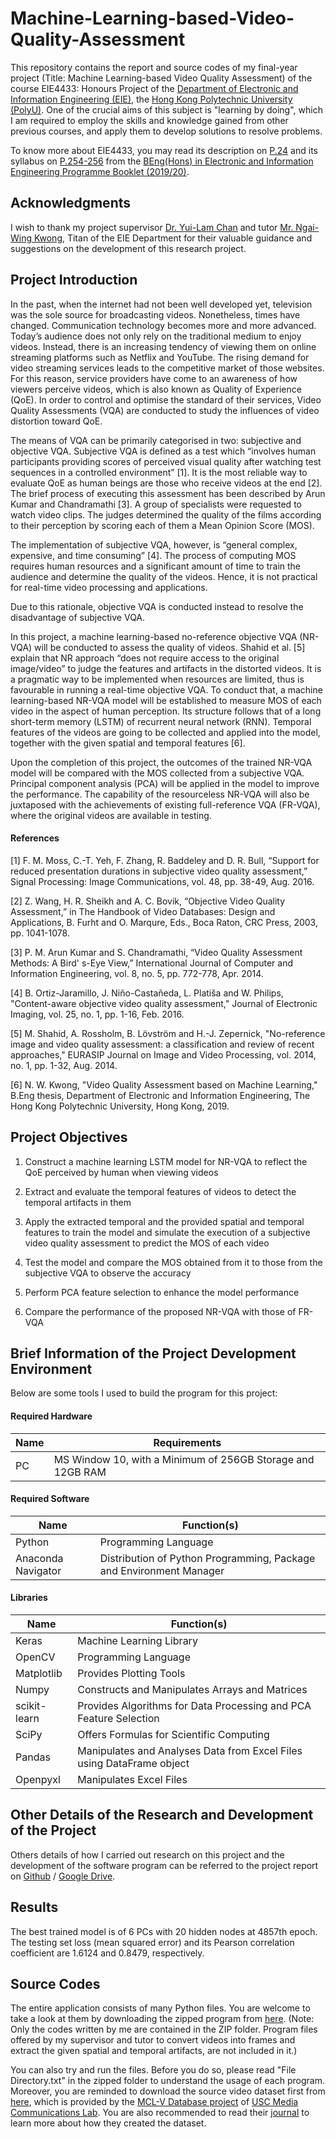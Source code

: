 # Machine-Learning-based-Video-Quality-Assessment
This repository contains the report and source codes of my final-year project (Title: Machine Learning-based Video Quality Assessment) of the course EIE4433: Honours Project of the [Department of Electronic and Information Engineering (EIE)](https://www.eie.polyu.edu.hk/home/index.html), the [Hong Kong Polytechnic University (PolyU)](https://www.polyu.edu.hk/).
One of the crucial aims of this subject is "learning by doing", which I am required to employ the skills and knowledge gained from other previous courses, and apply them to develop solutions to resolve problems.

To know more about EIE4433, you may read its description on [P.24](https://www.eie.polyu.edu.hk/docs/Programmes/Programme_Booklets/4year/42470/42470-BEngEIE-1920-Aug2019.pdf#page=30) and its syllabus on [P.254-256](https://www.eie.polyu.edu.hk/docs/Programmes/Programme_Booklets/4year/42470/42470-BEngEIE-1920-Aug2019.pdf#page=260) from the [BEng(Hons) in Electronic and Information Engineering Programme Booklet (2019/20)](https://www.eie.polyu.edu.hk/docs/Programmes/Programme_Booklets/4year/42470/42470-BEngEIE-1920-Aug2019.pdf).

## Acknowledgments
I wish to thank my project supervisor [Dr. Yui-Lam Chan](http://www.eie.polyu.edu.hk/~ylchan/) and tutor [Mr. Ngai-Wing Kwong](https://www.researchgate.net/profile/Ngai-Wing-Kwong), Titan of the EIE Department for their valuable guidance and suggestions on the development of this research project.

## Project Introduction
In the past, when the internet had not been well developed yet, television was the sole source for broadcasting videos. Nonetheless, times have changed. Communication technology becomes more and more advanced. Today’s audience does not only rely on the traditional medium to enjoy videos. Instead, there is an increasing tendency of viewing them on online streaming platforms such as Netflix and YouTube. The rising demand for video streaming services leads to the competitive market of those websites. For this reason, service providers have come to an awareness of how viewers perceive videos, which is also known as Quality of Experience (QoE). In order to control and optimise the standard of their services, Video Quality Assessments (VQA) are conducted to study the influences of video distortion toward QoE.

The means of VQA can be primarily categorised in two: subjective and objective VQA. Subjective VQA is defined as a test which “involves human participants providing scores of perceived visual quality after watching test sequences in a controlled environment” [1]. It is the most reliable way to evaluate QoE as human beings are those who receive videos at the end [2]. The brief process of executing this assessment has been described by Arun Kumar and Chandramathi [3]. A group of specialists were requested to watch video clips. The judges determined the quality of the films according to their perception by scoring each of them a Mean Opinion Score (MOS).

The implementation of subjective VQA, however, is “general complex, expensive, and time consuming” [4]. The process of computing MOS requires human resources and a significant amount of time to train the audience and determine the quality of the videos. Hence, it is not practical for real-time video processing and applications.

Due to this rationale, objective VQA is conducted instead to resolve the disadvantage of subjective VQA. 

In this project, a machine learning-based no-reference objective VQA (NR-VQA) will be conducted to assess the quality of videos. Shahid et al. [5] explain that NR approach “does not require access to the original image/video” to judge the features and artifacts in the distorted videos. It is a pragmatic way to be implemented when resources are limited, thus is favourable in running a real-time objective VQA. To conduct that, a machine learning-based NR-VQA model will be established to measure MOS of each video in the aspect of human perception. Its structure follows that of a long short-term memory (LSTM) of recurrent neural network (RNN). Temporal features of the videos are going to be collected and applied into the model, together with the given spatial and temporal features [6].

Upon the completion of this project, the outcomes of the trained NR-VQA model will be compared with the MOS collected from a subjective VQA. Principal component analysis (PCA) will be applied in the model to improve the performance. The capability of the resourceless NR-VQA will also be juxtaposed with the achievements of existing full-reference VQA (FR-VQA), where the original videos are available in testing.

#### References

[1] 	F. M. Moss, C.-T. Yeh, F. Zhang, R. Baddeley and D. R. Bull, “Support for reduced presentation durations in subjective video quality assessment,” Signal Processing: Image Communications, vol. 48, pp. 38-49, Aug. 2016. 

[2] 	Z. Wang, H. R. Sheikh and A. C. Bovik, “Objective Video Quality Assessment,” in The Handbook of Video Databases: Design and Applications, B. Furht and O. Marqure, Eds., Boca Raton, CRC Press, 2003, pp. 1041-1078.

[3] 	P. M. Arun Kumar and S. Chandramathi, “Video Quality Assessment Methods: A Bird' s-Eye View,” International Journal of Computer and Information Engineering, vol. 8, no. 5, pp. 772-778, Apr. 2014. 

[4] 	B. Ortiz-Jaramillo, J. Niño-Castañeda, L. Platiša and W. Philips, "Content-aware objective video quality assessment," Journal of Electronic Imaging, vol. 25, no. 1, pp. 1-16, Feb. 2016. 

[5] 	M. Shahid, A. Rossholm, B. Lövström and H.-J. Zepernick, "No-reference image and video quality assessment: a classification and review of recent approaches," EURASIP Journal on Image and Video Processing, vol. 2014, no. 1, pp. 1-32, Aug. 2014. 

[6] 	N. W. Kwong, "Video Quality Assessment based on Machine Learning," B.Eng thesis, Department of Electronic and Information Engineering, The Hong Kong Polytechnic University, Hong Kong, 2019.

## Project Objectives
1.	Construct a machine learning LSTM model for NR-VQA to reflect the QoE perceived by human when viewing videos

2.	Extract and evaluate the temporal features of videos to detect the temporal artifacts in them

3.	Apply the extracted temporal and the provided spatial and temporal features to train the model and simulate the execution of a subjective video quality assessment to predict the MOS of each video

4.	Test the model and compare the MOS obtained from it to those from the subjective VQA to observe the accuracy

5.	Perform PCA feature selection to enhance the model performance

6.	Compare the performance of the proposed NR-VQA with those of FR-VQA

## Brief Information of the Project Development Environment
Below are some tools I used to build the program for this project:

#### Required Hardware
| Name  | Requirements |
| ------------- | ------------- |
| PC | MS Window 10, with a Minimum of 256GB Storage and 12GB RAM |

#### Required Software
| Name  | Function(s) |
| ------------- | ------------- |
| Python | Programming Language |
| Anaconda Navigator | Distribution of Python Programming, Package and Environment Manager |

#### Libraries
| Name  | Function(s) |
| ------------- | ------------- |
| Keras | Machine Learning Library |
| OpenCV | Programming Language |
| Matplotlib | Provides Plotting Tools |
| Numpy | Constructs and Manipulates Arrays and Matrices |
| scikit-learn | Provides Algorithms for Data Processing and PCA Feature Selection |
| SciPy | Offers Formulas for Scientific Computing|
| Pandas | Manipulates and Analyses Data from Excel Files using DataFrame object |
| Openpyxl | Manipulates Excel Files |

## Other Details of the Research and Development of the Project
Others details of how I carried out research on this project and the development of the software program can be referred to the project report on [Github](https://github.com/NJoyceHo/Machine-Learning-based-Video-Quality-Assessment/blob/master/Machine-Learning-based-Video%20Quality-Assessment_Report_NJoyceHo.pdf) / [Google Drive](https://drive.google.com/file/d/1rEQtmSKbfx9cAtAdCwc_DFayULRhNQfg/view?usp=sharing).

## Results
The best trained model is of 6 PCs with 20 hidden nodes at 4857th epoch. The testing set loss (mean squared error) and its Pearson correlation coefficient are 1.6124 and 0.8479, respectively. 

## Source Codes
The entire application consists of many Python files. You are welcome to take a look at them by downloading the zipped program from [here](https://github.com/NJoyceHo/Machine-Learning-based-Video-Quality-Assessment/blob/master/Machine-Learning-based-Video%20Quality-Assessment_SourceCodes_NJoyceHo.zip). (Note: Only the codes written by me are contained in the ZIP folder. Program files offered by my supervisor and tutor to convert videos into frames and extract the given spatial and temporal artifacts, are not included in it.)

You can also try and run the files. Before you do so, please read "File Directory.txt" in the zipped folder to understand the usage of each program. Moreover, you are reminded to download the source video dataset first from [here](https://drive.google.com/file/d/1z41hdqR-bqNLcUWllPePzkfQW-I_A9ny/view?usp=sharing), which is provided by the [MCL-V Database project](http://mcl.usc.edu/mcl-v-database/) of [USC Media Communications Lab](http://mcl.usc.edu/). You are also recommended to read their [journal](http://mcl.usc.edu/wp-content/uploads/2015/03/MCL-V-A-streaming-video-quality-assessment-database.pdf) to learn more about how they created the dataset.
